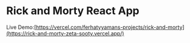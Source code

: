  
 # Rick and Morty React App 
 Live Demo:[https://vercel.com/ferhatyyamans-projects/rick-and-morty](https://rick-and-morty-zeta-sooty.vercel.app/)
 
 
